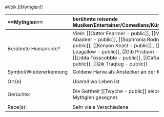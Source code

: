 #Volk [[Mythglen]]

| **==Mythglen==**       | berühmte reisende Musiker/Entertainer/Comedians/Künster/etc.                                                                                                                                                                                                       |
| :--------------------- | :----------------------------------------------------------------------------------------------------------------------------------------------------------------------------------------------------------------------------------------------------------------- |
| Berühmte Humanoide?    | Viele: [[Cutter Fearmer - public]], [[Marcy Abadeer - public]], [[Sophronia Rodney - public]], [[Kenyon Keast - public]] , [[Cora Leagallow - public]], [[Gib Prisbam - public]], [[Lidda Tosscobble - public]], [[Cafia Saty - public]], [[Qik Traqtug - public]] |
| Symbol/Wiedererkennung | Goldene Harve als Anstecker an der Kleidung                                                                                                                                                                                                                        |
|                        |                                                                                                                                                                                                                                                                    |
| Ort(e)                 | Überall wo Leben ist                                                                                                                                                                                                                                               |
|                        |                                                                                                                                                                                                                                                                    |
| Gerüchte:              | Die Gottheit [[Twyche - public]] selber hat Mythglen gesegnet.                                                                                                                                                                                                     |
|                        |                                                                                                                                                                                                                                                                    |
| Race(s):               | Sehr viele Verschiedene                                                                                                                                                                                                                                            |
